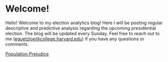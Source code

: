 # Welcome!
Hello! Welcome to my election analytics blog! Here I will be posting regular descriptive and predictive analysis regarding the upcoming presidential election. The blog will be updated every Sunday. Feel free to reach out to me (eguetzloe@college.harvard.edu) if you have any questions or comments.

[Population Prejudice](posts/01-blog.md)
